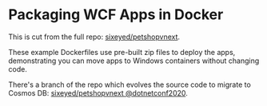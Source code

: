 # Packaging WCF Apps in Docker

This is cut from the full repo: [sixeyed/petshopvnext](https://github.com/sixeyed/petshopvnext/tree/master).

These example Dockerfiles use pre-built zip files to deploy the apps, demonstrating you can move apps to Windows containers without changing code.

There's a branch of the repo which evolves the source code to migrate to Cosmos DB: [sixeyed/petshopvnext @dotnetconf2020](https://github.com/sixeyed/petshopvnext/tree/dotnetconf2020).